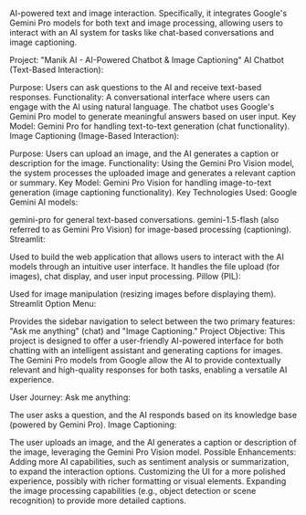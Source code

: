 AI-powered text and image interaction. Specifically, it integrates Google's Gemini Pro models for both text and image processing, allowing users to interact with an AI system for tasks like chat-based conversations and image captioning.


Project: "Manik AI - AI-Powered Chatbot & Image Captioning"
AI Chatbot (Text-Based Interaction):

Purpose: Users can ask questions to the AI and receive text-based responses.
Functionality: A conversational interface where users can engage with the AI using natural language. The chatbot uses Google's Gemini Pro model to generate meaningful answers based on user input.
Key Model: Gemini Pro for handling text-to-text generation (chat functionality).
Image Captioning (Image-Based Interaction):

Purpose: Users can upload an image, and the AI generates a caption or description for the image.
Functionality: Using the Gemini Pro Vision model, the system processes the uploaded image and generates a relevant caption or summary.
Key Model: Gemini Pro Vision for handling image-to-text generation (image captioning functionality).
Key Technologies Used:
Google Gemini AI models:

gemini-pro for general text-based conversations.
gemini-1.5-flash (also referred to as Gemini Pro Vision) for image-based processing (captioning).
Streamlit:

Used to build the web application that allows users to interact with the AI models through an intuitive user interface. It handles the file upload (for images), chat display, and user input processing.
Pillow (PIL):

Used for image manipulation (resizing images before displaying them).
Streamlit Option Menu:

Provides the sidebar navigation to select between the two primary features: "Ask me anything" (chat) and "Image Captioning."
Project Objective:
This project is designed to offer a user-friendly AI-powered interface for both chatting with an intelligent assistant and generating captions for images. The Gemini Pro models from Google allow the AI to provide contextually relevant and high-quality responses for both tasks, enabling a versatile AI experience.

User Journey:
Ask me anything:

The user asks a question, and the AI responds based on its knowledge base (powered by Gemini Pro).
Image Captioning:

The user uploads an image, and the AI generates a caption or description of the image, leveraging the Gemini Pro Vision model.
Possible Enhancements:
Adding more AI capabilities, such as sentiment analysis or summarization, to expand the interaction options.
Customizing the UI for a more polished experience, possibly with richer formatting or visual elements.
Expanding the image processing capabilities (e.g., object detection or scene recognition) to provide more detailed captions.
